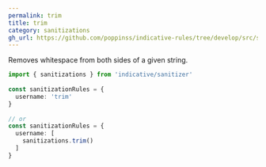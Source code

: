 ```yaml
---
permalink: trim
title: trim
category: sanitizations
gh_url: https://github.com/poppinss/indicative-rules/tree/develop/src/sanitizations/trim.ts
---
```


Removes whitespace from both sides of a given string.
 
```ts
import { sanitizations } from 'indicative/sanitizer'
 
const sanitizationRules = {
  username: 'trim'
}
 
// or
const sanitizationRules = {
  username: [
    sanitizations.trim()
  ]
}
```